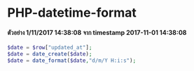 # PHP-datetime-format

#### ตัวอย่าง 1/11/2017 14:38:08 จาก	timestamp	 2017-11-01 14:38:08
```php
$date = $row["updated_at"];
$date = date_create($date);
$date = date_format($date,"d/m/Y H:i:s");

